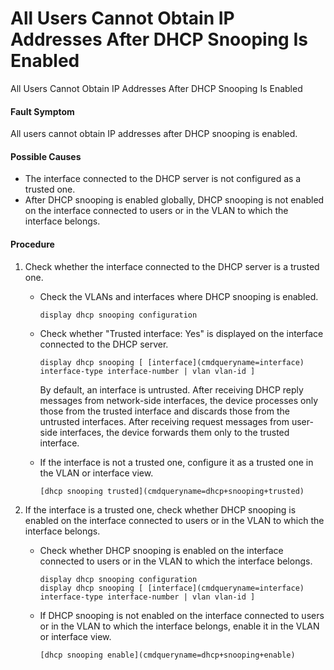 All Users Cannot Obtain IP Addresses After DHCP Snooping Is Enabled
===================================================================

All Users Cannot Obtain IP Addresses After DHCP Snooping Is Enabled

#### Fault Symptom

All users cannot obtain IP addresses after DHCP snooping is enabled.



#### Possible Causes

* The interface connected to the DHCP server is not configured as a trusted one.
* After DHCP snooping is enabled globally, DHCP snooping is not enabled on the interface connected to users or in the VLAN to which the interface belongs.


#### Procedure

1. Check whether the interface connected to the DHCP server is a trusted one.
   
   
   * Check the VLANs and interfaces where DHCP snooping is enabled.
     ```
     display dhcp snooping configuration
     ```
   * Check whether "Trusted interface: Yes" is displayed on the interface connected to the DHCP server.
     ```
     display dhcp snooping [ [interface](cmdqueryname=interface) interface-type interface-number | vlan vlan-id ]
     ```
     
     By default, an interface is untrusted. After receiving DHCP reply messages from network-side interfaces, the device processes only those from the trusted interface and discards those from the untrusted interfaces. After receiving request messages from user-side interfaces, the device forwards them only to the trusted interface.
   * If the interface is not a trusted one, configure it as a trusted one in the VLAN or interface view.
     ```
     [dhcp snooping trusted](cmdqueryname=dhcp+snooping+trusted) 
     ```
2. If the interface is a trusted one, check whether DHCP snooping is enabled on the interface connected to users or in the VLAN to which the interface belongs.
   
   
   * Check whether DHCP snooping is enabled on the interface connected to users or in the VLAN to which the interface belongs.
     ```
     display dhcp snooping configuration
     display dhcp snooping [ [interface](cmdqueryname=interface) interface-type interface-number | vlan vlan-id ]
     ```
   
   
   * If DHCP snooping is not enabled on the interface connected to users or in the VLAN to which the interface belongs, enable it in the VLAN or interface view.
     ```
     [dhcp snooping enable](cmdqueryname=dhcp+snooping+enable) 
     ```